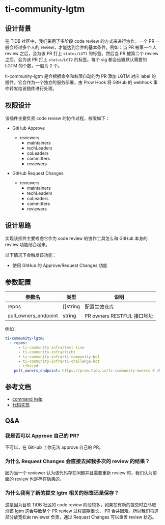 # ti-community-lgtm

## 设计背景

在 TiDB 社区中，我们采用了多阶段 code review 的方式来进行协作。一个 PR 一般会经过多个人的 review，才能达到合并的基本条件。例如：当 PR 被第一个人 review 之后，会为该 PR 打上 `status/LGT1` 的标签。然后当 PR 被第二个 review 之后，会为该 PR 打上 `status/LGT2` 的标签。每个 sig 都会设置默认需要的 LGTM 的个数，一般为 2 个。

ti-community-lgtm 是会根据命令和权限自动的为 PR 添加 LGTM 对应 label 的插件。它会作为一个独立的服务部署，由 Prow Hook 将 GitHub 的 webhook 事件转发给该插件进行处理。

## 权限设计

该插件主要负责 code review 的协作过程，权限如下：

- GitHub Approve
  - reviewers
    - maintainers
    - techLeaders
    - coLeaders
    - committers
    - reviewers

- GitHub Request Changes
  - reviewers
    - maintainers
    - techLeaders
    - coLeaders
    - committers
    - reviewers

## 设计思路

实现该插件主要考虑它作为 code review 的协作工具怎么和 GitHub 本身的 review 功能结合起来。

以下情况下会触发该功能：

- 使用 GitHub 的 Approve/Request Changes 功能

## 参数配置

| 参数名               | 类型     | 说明                                                              |
| -------------------- | -------- | ----------------------------------------------------------------- |
| repos                | []string | 配置生效仓库                                                      |
| pull_owners_endpoint | string   | PR owners RESTFUL 接口地址                                        |

例如：

```yml
ti-community-lgtm:
  - repos:
      - ti-community-infra/test-live
      - ti-community-infra/tichi
      - ti-community-infra/ti-community-bot
      - ti-community-infra/ti-challenge-bot
      - tikv/pd
    pull_owners_endpoint: https://prow.tidb.io/ti-community-owners # 你可以定义不同的获取 owners 的链接
```

## 参考文档

- [command help](https://prow.tidb.io/command-help?repo=ti-community-infra%2Ftest-live#lgtm)
- [代码实现](https://github.com/ti-community-infra/tichi/tree/master/internal/pkg/externalplugins/lgtm)

## Q&A

### 我是否可以 Approve 自己的 PR?

不可以，在 GitHub 上你无法 approve 自己的 PR。

### 为什么 Request Changes 会直接去掉我多次的 review 的结果？

因为当一个 reviewer 认为该代码存在问题并且需要重新 review 时，我们认为前面的 review 也是存在隐患的。

### 为什么我有了新的提交 lgtm 相关的标签还是保存？

这是因为目前 TiDB 社区的 code review 阶段较多，如果在有新的提交时立马取消该 lgtm 这会导致整个 PR review 过程周期很长， PR 合并困难。所以我们将这部分放宽松由 reviewer 负责，通过 Request Changes 可以重置 review 状态。
